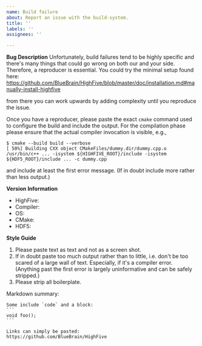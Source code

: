```yaml
---
name: Build failure
about: Report an issue with the build-system.
title: ''
labels: ''
assignees: ''

---
```


**Bug Description**
Unfortunately, build failures tend to be highly specific and there's many
things that could go wrong on both our and your side. Therefore, a reproducer
is essential. You could try the minimal setup found here:
https://github.com/BlueBrain/HighFive/blob/master/doc/installation.md#manually-install-highfive

from there you can work upwards by adding complexity until you reproduce the
issue.

Once you have a reproducer, please paste the exact `cmake` command used to
configure the build and include the output. For the compilation phase please
ensure that the actual compiler invocation is visible, e.g.,
```
$ cmake --build build --verbose
[ 50%] Building CXX object CMakeFiles/dummy.dir/dummy.cpp.o
/usr/bin/c++ ... -isystem ${HIGHFIVE_ROOT}/include -isystem ${HDF5_ROOT}/include ... -c dummy.cpp
```
and include at least the first error message. (If in doubt include more rather
than less output.)

**Version Information**
  - HighFive:
  - Compiler:
  - OS:
  - CMake:
  - HDF5:

**Style Guide**
1. Please paste text as text and not as a screen shot.
2. If in doubt paste too much output rather than to little, i.e. don't be too
   scared of a large wall of text. Especially, if it's a compiler error.
   (Anything past the first error is largely uninformative and can be safely
   stripped.)
3. Please strip all boilerplate.

Markdown summary:
````
Some include `code` and a block:
```
void foo();
```

Links can simply be pasted:
https://github.com/BlueBrain/HighFive
````
